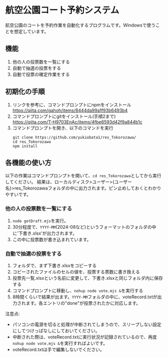 # 航空公園コート予約システム

航空公園のコートを予約作業を自動化するプログラムです。Windowsで使うことを想定しています。

## 機能
1. 他の人の投票数を一覧にする
2. 自動で抽選の投票をする
3. 自動で投票の確定作業をする

## 初期化の手順
1. リンクを参考に、コマンドプロンプトにnpmをインストール
   https://qiita.com/gahoh/items/8444da99a1f93b6493b4
3. コマンドプロンプトにgitをインストール(手順2まで)<br>
   https://qiita.com/T-H9703EnAc/items/4fbe6593d42f9a844b1c
4. コマンドプロンプトを開き、以下のコマンドを実行
   ```console
   git clone https://github.com/yukiobata1/res_Tokorozawa/
   cd res_Tokorozawa
   npm install
   ```
## 各機能の使い方
以下の作業はコマンドプロンプトを開いて、`cd res_Tokorozawa`としてから実行してください。
結果は、ローカルディスク>ユーザー>{ユーザー名}>res_Tokorozawaフォルダの中に出力されます。ピン止めしておくとわかりやすいです。<br>

### 他の人の投票数を一覧にする<br>
1. `node getDraft.mjs`を実行。
2. 30分程度で、`YYYY-MM`(2024-08など)というフォーマットのフォルダの中に'下書き.xlsx'が出力されます。
3. この中に投票数が書き込まれています。
### 自動で抽選の投票をする<br>
1. フォルダで、まず下書き.xlsxをコピーする
2. コピーされたファイルのセルの値を、投票する票数に書き換える
3. 投票先一覧.xlsxという名前に変更して、下書き.xlsxと同じフォルダ内に保存する
4. コマンドプロンプトに移動し、`nohup node vote.mjs &`を実行する
5. 8時間くらいで結果が出ます。`YYYY-MM`フォルダの中に、voteRecord.txtが出力されます。各エントリの"done"が投票されたかに対応します。

注意点: 
- パソコンの電源を切ると処理が中断されてしまうので、スリープしない設定にしてつけっぱなしにしておいてください。
- 中断された際は、voteRecord.txtに実行状況が記録されているので、再度`nohup node vote.mjs &`を実行すればよいです。
- voteRecord.txtは手で編集しないでください。
